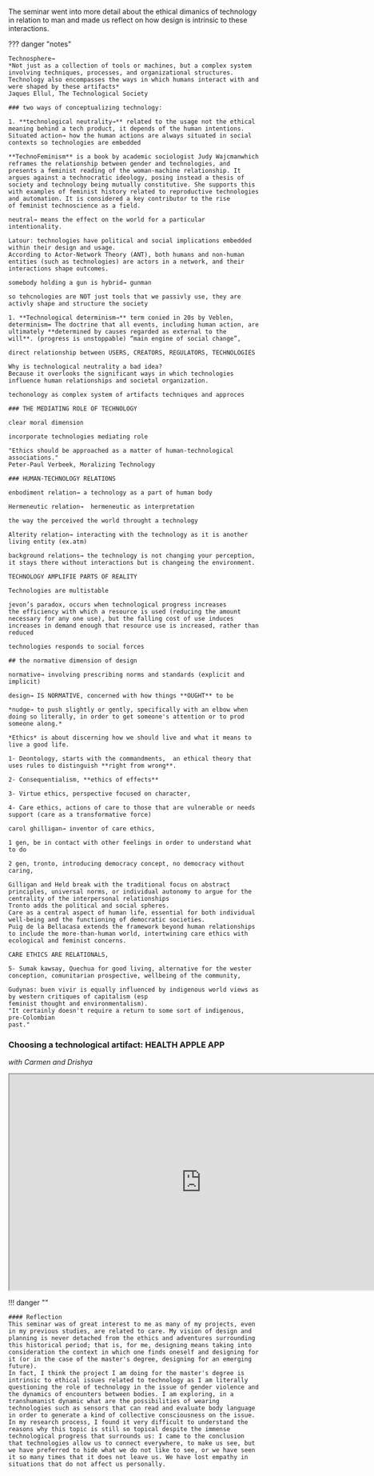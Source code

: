 The seminar went into more detail about the ethical dimanics of technology in relation to man and made us reflect on how design is intrinsic to these interactions.

??? danger "notes"

    Technosphere→ 
    *Not just as a collection of tools or machines, but a complex system involving techniques, processes, and organizational structures. Technology also encompasses the ways in which humans interact with and were shaped by these artifacts*
    Jaques Ellul, The Technological Society

    ### two ways of conceptualizing technology:

    1. **technological neutrality→** related to the usage not the ethical meaning behind a tech product, it depends of the human intentions. Situated action→ how the human actions are always situated in social contexts so technologies are embedded 

    **TechnoFeminism** is a book by academic sociologist Judy Wajcmanwhich reframes the relationship between gender and technologies, and presents a feminist reading of the woman-machine relationship. It argues against a technocratic ideology, posing instead a thesis of society and technology being mutually constitutive. She supports this with examples of feminist history related to reproductive technologies and automation. It is considered a key contributor to the rise of feminist technoscience as a field.

    neutral→ means the effect on the world for a particular intentionality.

    Latour: technologies have political and social implications embedded within their design and usage.
    According to Actor-Network Theory (ANT), both humans and non-human entities (such as technologies) are actors in a network, and their
    interactions shape outcomes.

    somebody holding a gun is hybrid→ gunman

    so tehcnologies are NOT just tools that we passivly use, they are activly shape and structure the society

    1. **Technological determinism→** term conied in 20s by Veblen, determinism= The doctrine that all events, including human action, are ultimately **determined by causes regarded as external to the will**. (progress is unstoppable) “main engine of social change”, 

    direct relationship between USERS, CREATORS, REGULATORS, TECHNOLOGIES

    Why is technological neutrality a bad idea?
    Because it overlooks the significant ways in which technologies influence human relationships and societal organization.

    techonology as complex system of artifacts techniques and approces

    ### THE MEDIATING ROLE OF TECHNOLOGY

    clear moral dimension 

    incorporate technologies mediating role

    "Ethics should be approached as a matter of human-technological associations."
    Peter-Paul Verbeek, Moralizing Technology

    ### HUMAN-TECHNOLOGY RELATIONS

    enbodiment relation→ a technology as a part of human body 

    Hermeneutic relation→  hermeneutic as interpretation

    the way the perceived the world throught a technology

    Alterity relation→ interacting with the technology as it is another living entity (ex.atm)

    background relations→ the technology is not changing your perception, it stays there without interactions but is changeing the environment.

    TECHNOLOGY AMPLIFIE PARTS OF REALITY

    Technologies are multistable

    jevon’s paradox, occurs when technological progress increases the efficiency with which a resource is used (reducing the amount necessary for any one use), but the falling cost of use induces increases in demand enough that resource use is increased, rather than reduced

    technologies responds to social forces

    ## the normative dimension of design

    normative→ involving prescribing norms and standards (explicit and implicit)

    design→ IS NORMATIVE, concerned with how things **OUGHT** to be 

    *nudge→ to push slightly or gently, specifically with an elbow when doing so literally, in order to get someone's attention or to prod someone along.*

    *Ethics* is about discerning how we should live and what it means to live a good life.

    1- Deontology, starts with the commandments,  an ethical theory that uses rules to distinguish **right from wrong**. 

    2- Consequentialism, **ethics of effects** 

    3- Virtue ethics, perspective focused on character, 

    4- Care ethics, actions of care to those that are vulnerable or needs support (care as a transformative force)

    carol ghilligan→ inventor of care ethics, 

    1 gen, be in contact with other feelings in order to understand what to do

    2 gen, tronto, introducing democracy concept, no democracy without caring, 

    Gilligan and Held break with the traditional focus on abstract principles, universal norms, or individual autonomy to argue for the centrality of the interpersonal relationships
    Tronto adds the political and social spheres.
    Care as a central aspect of human life, essential for both individual well-being and the functioning of democratic societies.
    Puig de la Bellacasa extends the framework beyond human relationships to include the more-than-human world, intertwining care ethics with ecological and feminist concerns.

    CARE ETHICS ARE RELATIONALS, 

    5- Sumak kawsay, Quechua for good living, alternative for the wester conception, comunitarian prospective, wellbeing of the community, 

    Gudynas: buen vivir is equally influenced by indigenous world views as by western critiques of capitalism (esp
    feminist thought and environmentalism).
    "It certainly doesn't require a return to some sort of indigenous, pre-Colombian
    past."


### Choosing a technological artifact: HEALTH APPLE APP
*with Carmen and Drishya*

<iframe width="768" height="432" src="https://docs.google.com/document/d/e/2PACX-1vS3TQBf-LSyo7K1Ivtx4QqZjpwh8-GcOlIB_scBGPNkiTL77zh14JZ09dS5EvZ2LW0VMCALJNlrLuW8/pub?embedded=true"></iframe>

!!! danger ""

    #### Reflection
    This seminar was of great interest to me as many of my projects, even in my previous studies, are related to care. My vision of design and planning is never detached from the ethics and adventures surrounding this historical period; that is, for me, designing means taking into consideration the context in which one finds oneself and designing for it (or in the case of the master's degree, designing for an emerging future).
    In fact, I think the project I am doing for the master's degree is intrinsic to ethical issues related to technology as I am literally questioning the role of technology in the issue of gender violence and the dynamics of encounters between bodies. I am exploring, in a transhumanist dynamic what are the possibilities of wearing technologies such as sensors that can read and evaluate body language in order to generate a kind of collective consciousness on the issue. In my research process, I found it very difficult to understand the reasons why this topic is still so topical despite the immense technological progress that surrounds us: I came to the conclusion that technologies allow us to connect everywhere, to make us see, but we have preferred to hide what we do not like to see, or we have seen it so many times that it does not leave us. We have lost empathy in situations that do not affect us personally.

